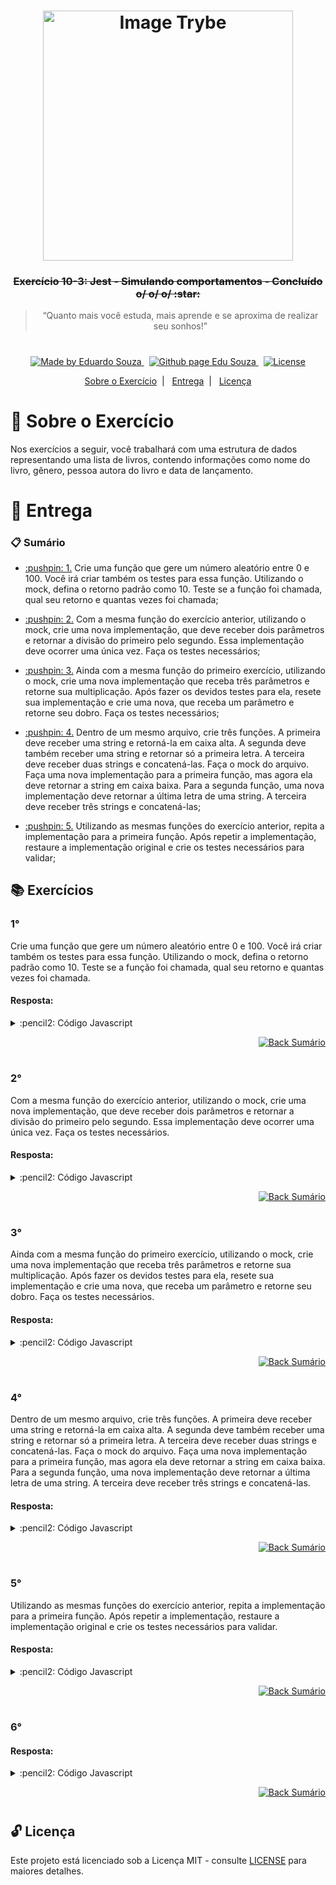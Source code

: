 <h1 align="center">
    <img alt="Image Trybe" src="https://i.ibb.co/d4W2x4g/trybe.png" width="400px" />
</h1>

<h3 align="center">
  <strike>Exercício 10-3: Jest - Simulando comportamentos - Concluído o/ o/ o/ :star:</strike>
</h3>

<blockquote align="center">“Quanto mais você estuda, mais aprende e se aproxima de realizar seu sonhos!”</blockquote>

<h1></h1>

<p align="center">

  <a href="https://www.linkedin.com/in/eduardosouzaprogrammer/">
    <img alt="Made by Eduardo Souza" src="https://img.shields.io/badge/made%20by-Edu%20Souza-%23F8952D">
  </a>&nbsp;

 <a href="https://edusouza-programmer.github.io/">
<img alt="Github page Edu Souza " src="https://img.shields.io/badge/Github%20page-Edu_Souza-orange">
</a>&nbsp;

  <a href="LICENSE" >
    <img alt="License" src="https://img.shields.io/badge/license-MIT-%23F8952D">
  </a>

</p>

<p align="center">
  <a href="#rocket-Sobre-o-Exercício">Sobre o Exercício</a>&nbsp;&nbsp;|&nbsp;&nbsp;
  <a href="#postbox-Entrega">Entrega</a>&nbsp;&nbsp;|&nbsp;&nbsp;
  <a href="#unlock-Licença">Licença</a>
</p>

# :rocket: Sobre o Exercício

Nos exercícios a seguir, você trabalhará com uma estrutura de dados representando uma lista de livros, contendo informações como nome do livro, gênero, pessoa autora do livro e data de lançamento.

# :postbox: Entrega

### :clipboard: Sumário

- <p><a href="#1"> :pushpin: 1.</a> Crie uma função que gere um número aleatório entre 0 e 100. Você irá criar também os testes para essa função. Utilizando o mock, defina o retorno padrão como 10. Teste se a função foi chamada, qual seu retorno e quantas vezes foi chamada;</p>

- <p><a href="#2"> :pushpin: 2.</a> Com a mesma função do exercício anterior, utilizando o mock, crie uma nova implementação, que deve receber dois parâmetros e retornar a divisão do primeiro pelo segundo. Essa implementação deve ocorrer uma única vez. Faça os testes necessários;</p>

- <p><a href="#3"> :pushpin: 3.</a> Ainda com a mesma função do primeiro exercício, utilizando o mock, crie uma nova implementação que receba três parâmetros e retorne sua multiplicação. Após fazer os devidos testes para ela, resete sua implementação e crie uma nova, que receba um parâmetro e retorne seu dobro. Faça os testes necessários;</p>

- <p><a href="#4"> :pushpin: 4.</a> Dentro de um mesmo arquivo, crie três funções. A primeira deve receber uma string e retorná-la em caixa alta. A segunda deve também receber uma string e retornar só a primeira letra. A terceira deve receber duas strings e concatená-las. Faça o mock do arquivo. Faça uma nova implementação para a primeira função, mas agora ela deve retornar a string em caixa baixa. Para a segunda função, uma nova implementação deve retornar a última letra de uma string. A terceira deve receber três strings e concatená-las;</p>

- <p><a href="#5"> :pushpin: 5.</a> Utilizando as mesmas funções do exercício anterior, repita a implementação para a primeira função. Após repetir a implementação, restaure a implementação original e crie os testes necessários para validar;</p>

## :books: Exercícios

### 1°

Crie uma função que gere um número aleatório entre 0 e 100. Você irá criar também os testes para essa função. Utilizando o mock, defina o retorno padrão como 10. Teste se a função foi chamada, qual seu retorno e quantas vezes foi chamada.


#### Resposta:

<details>
 <summary> :pencil2: Código Javascript</summary>

```js
const obj = require('./exercise1');

describe('Função numeros randômicos', () => {
  it('Deve retorna uma valor padrão "mocanco" a função ', () => {
    obj.getRandomIntegerInclusive = jest.fn().mockReturnValue(10);
    expect(obj.getRandomIntegerInclusive()).toBe(10);
    expect(obj.getRandomIntegerInclusive).toHaveBeenCalledTimes(1);
  });
});
```

</details>

<p align="right">
    <a href="#clipboard-Sumário">
    <img alt="Back Sumário" src="https://img.shields.io/badge/Back-Sum%C3%A1rio-orange">
  </a>
</p>

#

### 2°

Com a mesma função do exercício anterior, utilizando o mock, crie uma nova implementação, que deve receber dois parâmetros e retornar a divisão do primeiro pelo segundo. Essa implementação deve ocorrer uma única vez. Faça os testes necessários.

#### Resposta:

<details>
 <summary> :pencil2: Código Javascript</summary>

```js
const obj = require('./exercise2');

describe('Criando uma nova implementação na função', () => {
  it('Deve retorna a divisão do primeiro pelo segundo', () => {
    obj.getRandomIntegerInclusive = jest
      .fn()
      .mockImplementationOnce((num1, num2) => num1 / num2);

    expect(obj.getRandomIntegerInclusive(4, 2)).toBe(2);
    expect(obj.getRandomIntegerInclusive).toHaveBeenCalled();
    expect(obj.getRandomIntegerInclusive).toHaveBeenCalledTimes(1);
    expect(obj.getRandomIntegerInclusive).toHaveBeenCalledWith(4, 2);
  });
});
```

</details>

<p align="right">
    <a href="#clipboard-Sumário">
    <img alt="Back Sumário" src="https://img.shields.io/badge/Back-Sum%C3%A1rio-orange">
  </a>
</p>

#

### 3°

Ainda com a mesma função do primeiro exercício, utilizando o mock, crie uma nova implementação que receba três parâmetros e retorne sua multiplicação. Após fazer os devidos testes para ela, resete sua implementação e crie uma nova, que receba um parâmetro e retorne seu dobro. Faça os testes necessários.

#### Resposta:

<details>
 <summary> :pencil2: Código Javascript</summary>

```js
const obj = require('./exercise3');

describe('Testes na função getRandomIntegerInclusive', () => {
  describe('Crie uma nova implementação que receba três parâmetros e retorne sua multiplicação', () => {
    it('Deve retorna a multiplicação dos parâmetros', () => {
      obj.getRandomIntegerInclusive = jest
        .fn()
        .mockImplementation((num1, num2, num3) => num1 * num2 * num3);
      expect(obj.getRandomIntegerInclusive(2, 2, 2)).toBe(8);
      expect(obj.getRandomIntegerInclusive).toHaveBeenCalled();
      expect(obj.getRandomIntegerInclusive).toHaveBeenCalledTimes(1);
      expect(obj.getRandomIntegerInclusive).toHaveBeenCalledWith(2, 2, 2);
    });
  });
  describe('Resete sua implementação e crie uma nova', () => {
    it('Deve resetar o mock e criar uma nova implementação que retorne o dobro', () => {
      obj.getRandomIntegerInclusive.mockReset();
      expect(obj.getRandomIntegerInclusive).toHaveBeenCalledTimes(0);

      obj.getRandomIntegerInclusive.mockImplementation(num => num * 2);

      expect(obj.getRandomIntegerInclusive(2)).toBe(4);
      expect(obj.getRandomIntegerInclusive).toHaveBeenCalled();
      expect(obj.getRandomIntegerInclusive).toHaveBeenCalledTimes(1);
      expect(obj.getRandomIntegerInclusive).toHaveBeenCalledWith(2);
    });
  });
});
```

</details>

<p align="right">
    <a href="#clipboard-Sumário">
    <img alt="Back Sumário" src="https://img.shields.io/badge/Back-Sum%C3%A1rio-orange">
  </a>
</p>

#

### 4°

Dentro de um mesmo arquivo, crie três funções. A primeira deve receber uma string e retorná-la em caixa alta. A segunda deve também receber uma string e retornar só a primeira letra. A terceira deve receber duas strings e concatená-las. Faça o mock do arquivo. Faça uma nova implementação para a primeira função, mas agora ela deve retornar a string em caixa baixa. Para a segunda função, uma nova implementação deve retornar a última letra de uma string. A terceira deve receber três strings e concatená-las.

#### Resposta:

<details>
 <summary> :pencil2: Código Javascript</summary>

```js
const obj = require('./exercise4');
jest.mock('./exercise4.js');

describe('Testando as três funções', () => {
  describe('Modificando a função stringToUppercase', () => {
    it('Deve deixa a string em caixa baixa', () => {
      obj.stringToUpperCaser.mockImplementation(str => str.toLowerCase());
      expect(obj.stringToUpperCaser('XABLAU')).toBe('xablau');
      expect(obj.stringToUpperCaser).toHaveBeenCalled();
      expect(obj.stringToUpperCaser).toHaveBeenCalledTimes(1);
      expect(obj.stringToUpperCaser).toHaveBeenCalledWith('XABLAU');
    });
  });
  describe('Modificando a função stringFirstIndex', () => {
    it('Deve retorna a última letra da string', () => {
      obj.stringFistIndex.mockImplementation(str => str.charAt(str.length - 1));
      expect(obj.stringFistIndex('xablau')).toBe('u');
      expect(obj.stringFistIndex).toHaveBeenCalled();
      expect(obj.stringFistIndex).toHaveBeenCalledTimes(1);
      expect(obj.stringFistIndex).toHaveBeenCalledWith('xablau');
    });
  });
  describe('Modificando a função stringConcat', () => {
    it('Deve retorna três string concatenadas', () => {
      obj.stringConcat.mockImplementation((str1, str2, str3) =>
        str1.concat(str2, str3)
      );
      expect(obj.stringConcat('xa', 'bla', 'u')).toBe('xablau');
      expect(obj.stringConcat).toHaveBeenCalled();
      expect(obj.stringConcat).toHaveBeenCalledTimes(1);
      expect(obj.stringConcat).toHaveBeenCalledWith('xa', 'bla', 'u');
    });
  });
});
```

</details>

<p align="right">
    <a href="#clipboard-Sumário">
    <img alt="Back Sumário" src="https://img.shields.io/badge/Back-Sum%C3%A1rio-orange">
  </a>
</p>

#

### 5°

Utilizando as mesmas funções do exercício anterior, repita a implementação para a primeira função. Após repetir a implementação, restaure a implementação original e crie os testes necessários para validar.

#### Resposta:

<details>
 <summary> :pencil2: Código Javascript</summary>

```js
const obj = require('./exercise5');

describe('Repita a implementação para primeira função', () => {
  describe('Modificando a função stringToUppercase e depois resetando', () => {
    it('Deve deixa a string em caixa baixa e depois resetar', () => {
      obj.stringToUpperCase = jest
        .spyOn(obj, 'stringToUpperCase')
        .mockImplementation(str => str.toLowerCase());
      expect(obj.stringToUpperCase('XABLAU')).toBe('xablau');
      expect(obj.stringToUpperCase).toHaveBeenCalled();
      expect(obj.stringToUpperCase).toHaveBeenCalledTimes(1);
      expect(obj.stringToUpperCase).toHaveBeenCalledWith('XABLAU');

      obj.stringToUpperCase.mockRestore();
      expect(obj.stringToUpperCase('xablau')).toBe('XABLAU');
    });
  });
});
```

</details>

<p align="right">
    <a href="#clipboard-Sumário">
    <img alt="Back Sumário" src="https://img.shields.io/badge/Back-Sum%C3%A1rio-orange">
  </a>
</p>

#

### 6°

#### Resposta:

<details>
 <summary> :pencil2: Código Javascript</summary>

```js

```

</details>

<p align="right">
    <a href="#clipboard-Sumário">
    <img alt="Back Sumário" src="https://img.shields.io/badge/Back-Sum%C3%A1rio-orange">
  </a>
</p>

#

## :unlock: Licença

Este projeto está licenciado sob a Licença MIT - consulte [LICENSE](https://opensource.org/licenses/MIT) para maiores detalhes.
